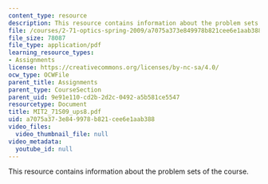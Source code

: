 ```yaml
---
content_type: resource
description: This resource contains information about the problem sets of the course.
file: /courses/2-71-optics-spring-2009/a7075a373e849978b821cee6e1aab388_MIT2_71S09_ups8.pdf
file_size: 78087
file_type: application/pdf
learning_resource_types:
- Assignments
license: https://creativecommons.org/licenses/by-nc-sa/4.0/
ocw_type: OCWFile
parent_title: Assignments
parent_type: CourseSection
parent_uid: 9e91e110-cd2b-2d2c-0492-a5b581ce5547
resourcetype: Document
title: MIT2_71S09_ups8.pdf
uid: a7075a37-3e84-9978-b821-cee6e1aab388
video_files:
  video_thumbnail_file: null
video_metadata:
  youtube_id: null
---
```

This resource contains information about the problem sets of the course.